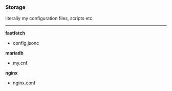 ### Storage
literally my configuration files, scripts etc.

---
**fastfetch**
- config.jsonc


**mariadb**
- my.cnf


**nginx**
- nginx.conf

